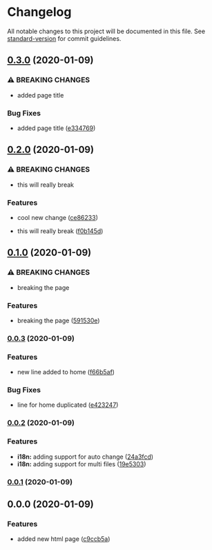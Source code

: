 # Changelog

All notable changes to this project will be documented in this file. See [standard-version](https://github.com/conventional-changelog/standard-version) for commit guidelines.

## [0.3.0](https://github.com/gforti/standard-version-test/compare/v0.2.0...v0.3.0) (2020-01-09)


### ⚠ BREAKING CHANGES

* added page title

### Bug Fixes

* added page title ([e334769](https://github.com/gforti/standard-version-test/commit/e334769e96bbbf80046002d6cd9243d78913a3f0))

## [0.2.0](https://github.com/gforti/standard-version-test/compare/v0.1.0...v0.2.0) (2020-01-09)


### ⚠ BREAKING CHANGES

* this will really break

### Features

* cool new change ([ce86233](https://github.com/gforti/standard-version-test/commit/ce86233db5ae0a371bcde46b55f732b575f2c7de))


* this will really break ([f0b145d](https://github.com/gforti/standard-version-test/commit/f0b145df88ad11e9e3df0ef1d834da2664717e5a))

## [0.1.0](https://github.com/gforti/standard-version-test/compare/v0.0.3...v0.1.0) (2020-01-09)


### ⚠ BREAKING CHANGES

* breaking the page

### Features

* breaking the page ([591530e](https://github.com/gforti/standard-version-test/commit/591530e9c297619cad10380bcd32321da9c13660))

### [0.0.3](https://github.com/gforti/standard-version-test/compare/v0.0.2...v0.0.3) (2020-01-09)


### Features

* new line added to home ([f66b5af](https://github.com/gforti/standard-version-test/commit/f66b5afc1358b7b9eec1d0a55c1891d7fad656a0))


### Bug Fixes

* line for home duplicated ([e423247](https://github.com/gforti/standard-version-test/commit/e423247ce09d0ce4d2ceaccd1f9cef6944d58faf))

### [0.0.2](https://github.com/gforti/standard-version-test/compare/v0.0.1...v0.0.2) (2020-01-09)


### Features

* **i18n:** adding support for auto change ([24a3fcd](https://github.com/gforti/standard-version-test/commit/24a3fcdd081c71a47eacf2a5d2738900b3d96135))
* **i18n:** adding support for multi files ([19e5303](https://github.com/gforti/standard-version-test/commit/19e5303c2853817cca03685d3f72d915c9cd11a6))

### [0.0.1](https://github.com/gforti/standard-version-test/compare/v0.0.0...v0.0.1) (2020-01-09)

## 0.0.0 (2020-01-09)


### Features

* added new html page ([c9ccb5a](https://github.com/gforti/standard-version-test/commit/c9ccb5ae071ffda473f16c25e8038203ce429eed))
